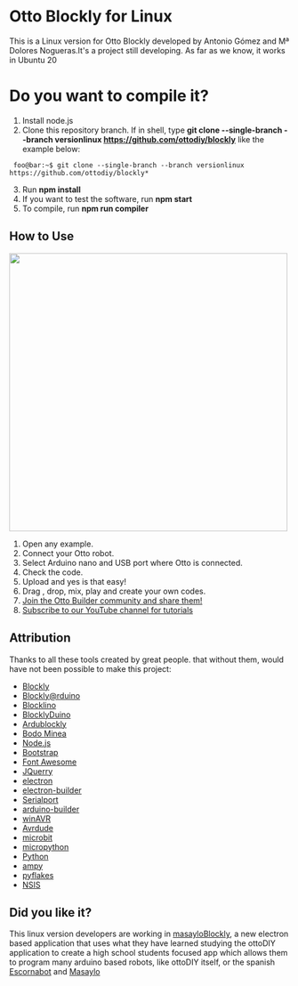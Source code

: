 # Otto Blockly for Linux
This is a Linux version for Otto Blockly developed by Antonio Gómez and Mª Dolores Nogueras.It's a project still developing. As far as we know, it works in Ubuntu 20
# Do you want to compile it?
1. Install node.js
2. Clone this repository branch. If in shell, type __git clone --single-branch --branch versionlinux https://github.com/ottodiy/blockly__ like the example below:

 ``` foo@bar:~$ git clone --single-branch --branch versionlinux https://github.com/ottodiy/blockly*```

3. Run __npm install__
4. If you want to test the software, run __npm start__
5. To compile, run __npm run compiler__

## How to Use
[<img src="https://github.com/OttoDIY/blockly/blob/master/www/media/Ottoblockly.png" width="500" align="center">](https://youtu.be/chcWxh4Co_c)

1. Open any example.
2. Connect your Otto robot.
3. Select Arduino nano and USB port where Otto is connected.
4. Check the code.
5. Upload and yes is that easy!
6. Drag , drop, mix, play and create your own codes.
7. [Join the Otto Builder community and share them!](https://www.ottodiy.com/#join-us) 
8. [Subscribe to our YouTube channel for tutorials](https://www.youtube.com/c/ottodiy?sub_confirmation=1)

## Attribution

Thanks to all these tools created by great people. that without them, would have not been possible to make this project:

- [Blockly](https://developers.google.com/blockly)
- [Blockly@rduino](https://github.com/technologiescollege/Blockly-at-rduino)
- [Blocklino](https://github.com/fontainejp/blocklino/)
- [BlocklyDuino](https://github.com/BlocklyDuino/BlocklyDuino)
- [Ardublockly](https://github.com/carlosperate/ardublockly)
- [Bodo Minea](https://github.com/BodoMinea)
- [Node.js](https://nodejs.org/)
- [Bootstrap](http://getbootstrap.com)
- [Font Awesome](http://fontawesome.io)
- [JQuerry](https://jquery.com)
- [electron](https://electronjs.org/)
- [electron-builder](https://github.com/electron-userland/electron-builder)
- [Serialport](https://github.com/node-serialport/node-serialport)
- [arduino-builder](https://github.com/arduino/arduino-builder)
- [winAVR](https://sourceforge.net/projects/winavr)
- [Avrdude](http://www.nongnu.org/avrdude)
- [microbit](https://microbit.org/)
- [micropython](https://wiki.mchobby.be/index.php?title=MicroPython-Accueil)
- [Python](https://docs.python.org/)
- [ampy](https://github.com/pycampers/ampy)
- [pyflakes](https://github.com/PyCQA/pyflakes)
- [NSIS](https://sourceforge.net/projects/nsis)

## Did you like it?
This linux version developers are working in [masayloBlockly](https://github.com/agomezgar/masayloBlockly), a new electron based application that uses what they have learned studying the ottoDIY application to create a high school students focused app which allows them to program many arduino based robots, like ottoDIY itself, or the spanish [Escornabot](escornabot.com) and [Masaylo](https://github.com/agomezgar/masaylo)
